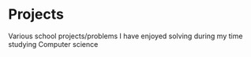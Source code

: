 # Projects
Various school projects/problems I have enjoyed solving during my time studying Computer science
